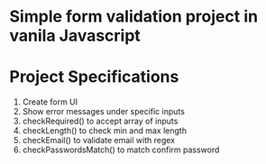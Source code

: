 # Simple form validation project in vanila Javascript

# Project Specifications

1. Create form UI
2. Show error messages under specific inputs
3. checkRequired() to accept array of inputs
4. checkLength() to check min and max length
5. checkEmail() to validate email with regex
6. checkPasswordsMatch() to match confirm password
